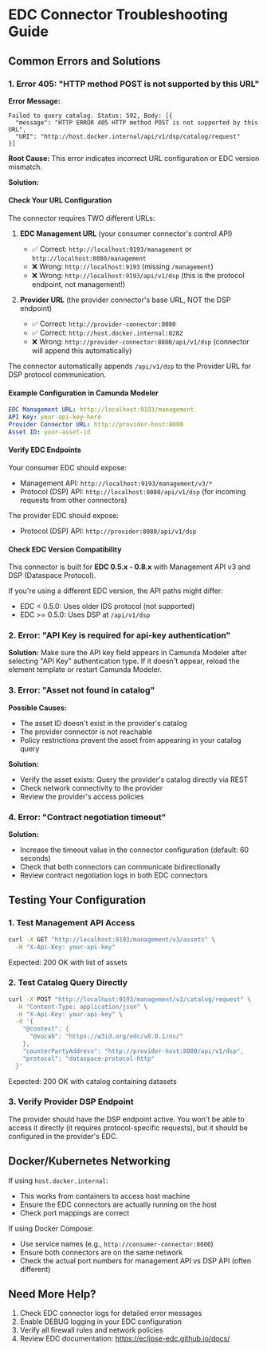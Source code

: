 # EDC Connector Troubleshooting Guide

## Common Errors and Solutions

### 1. Error 405: "HTTP method POST is not supported by this URL"

**Error Message:**
```
Failed to query catalog. Status: 502, Body: [{
  "message": "HTTP ERROR 405 HTTP method POST is not supported by this URL",
  "URI": "http://host.docker.internal/api/v1/dsp/catalog/request"
}]
```

**Root Cause:**
This error indicates incorrect URL configuration or EDC version mismatch.

**Solution:**

#### Check Your URL Configuration

The connector requires TWO different URLs:

1. **EDC Management URL** (your consumer connector's control API)
   - ✅ Correct: `http://localhost:9193/management` or `http://localhost:8080/management`
   - ❌ Wrong: `http://localhost:9193` (missing `/management`)
   - ❌ Wrong: `http://localhost:9193/api/v1/dsp` (this is the protocol endpoint, not management!)

2. **Provider URL** (the provider connector's base URL, NOT the DSP endpoint)
   - ✅ Correct: `http://provider-connector:8080`
   - ✅ Correct: `http://host.docker.internal:8282`
   - ❌ Wrong: `http://provider-connector:8080/api/v1/dsp` (connector will append this automatically)

The connector automatically appends `/api/v1/dsp` to the Provider URL for DSP protocol communication.

#### Example Configuration in Camunda Modeler

```yaml
EDC Management URL: http://localhost:9193/management
API Key: your-api-key-here
Provider Connector URL: http://provider-host:8080
Asset ID: your-asset-id
```

#### Verify EDC Endpoints

Your consumer EDC should expose:
- Management API: `http://localhost:9193/management/v3/*`
- Protocol (DSP) API: `http://localhost:8080/api/v1/dsp` (for incoming requests from other connectors)

The provider EDC should expose:
- Protocol (DSP) API: `http://provider:8080/api/v1/dsp`

#### Check EDC Version Compatibility

This connector is built for **EDC 0.5.x - 0.8.x** with Management API v3 and DSP (Dataspace Protocol).

If you're using a different EDC version, the API paths might differ:
- EDC < 0.5.0: Uses older IDS protocol (not supported)
- EDC >= 0.5.0: Uses DSP at `/api/v1/dsp`

### 2. Error: "API Key is required for api-key authentication"

**Solution:** Make sure the API key field appears in Camunda Modeler after selecting "API Key" authentication type. If it doesn't appear, reload the element template or restart Camunda Modeler.

### 3. Error: "Asset not found in catalog"

**Possible Causes:**
- The asset ID doesn't exist in the provider's catalog
- The provider connector is not reachable
- Policy restrictions prevent the asset from appearing in your catalog query

**Solution:**
- Verify the asset exists: Query the provider's catalog directly via REST
- Check network connectivity to the provider
- Review the provider's access policies

### 4. Error: "Contract negotiation timeout"

**Solution:**
- Increase the timeout value in the connector configuration (default: 60 seconds)
- Check that both connectors can communicate bidirectionally
- Review contract negotiation logs in both EDC connectors

## Testing Your Configuration

### 1. Test Management API Access

```bash
curl -X GET "http://localhost:9193/management/v3/assets" \
  -H "X-Api-Key: your-api-key"
```

Expected: 200 OK with list of assets

### 2. Test Catalog Query Directly

```bash
curl -X POST "http://localhost:9193/management/v3/catalog/request" \
  -H "Content-Type: application/json" \
  -H "X-Api-Key: your-api-key" \
  -d '{
    "@context": {
      "@vocab": "https://w3id.org/edc/v0.0.1/ns/"
    },
    "counterPartyAddress": "http://provider-host:8080/api/v1/dsp",
    "protocol": "dataspace-protocol-http"
  }'
```

Expected: 200 OK with catalog containing datasets

### 3. Verify Provider DSP Endpoint

The provider should have the DSP endpoint active. You won't be able to access it directly (it requires protocol-specific requests), but it should be configured in the provider's EDC.

## Docker/Kubernetes Networking

If using `host.docker.internal`:
- This works from containers to access host machine
- Ensure the EDC connectors are actually running on the host
- Check port mappings are correct

If using Docker Compose:
- Use service names (e.g., `http://consumer-connector:8080`)
- Ensure both connectors are on the same network
- Check the actual port numbers for management API vs DSP API (often different)

## Need More Help?

1. Check EDC connector logs for detailed error messages
2. Enable DEBUG logging in your EDC configuration
3. Verify all firewall rules and network policies
4. Review EDC documentation: https://eclipse-edc.github.io/docs/
